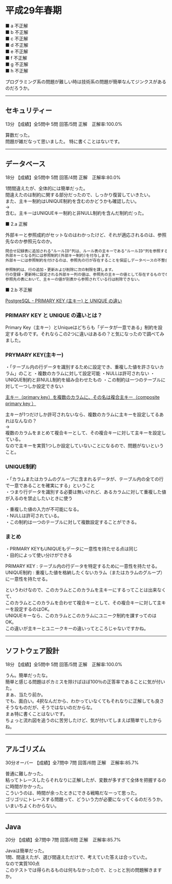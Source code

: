 # 平成29年春期

■ a 不正解  
■ b 不正解  
■ c 不正解  
■ d 不正解  
■ e 不正解  
■ f 不正解  
■ g 不正解  
■ h 不正解  

プログラミング系の問題が難しい時は技術系の問題が簡単なんてジンクスがあるのだろうか。  

---

## セキュリティー

13分 【成績】全5問中 5問 回答/5問 正解　正解率:100.0%  

算数だった。  
問題が雑だなって思いました。
特に書くことはないです。  

---

## データベース

18分 【成績】全5問中 5問 回答/4問 正解　正解率:80.0%  

1問間違えたが、全体的には簡単だった。  
間違えたのは制約に関する部分だったので、しっかり復習していきたい。  
また、主キー制約はUNIQUE制約を含むのかどうかも確認したい。  
→  
含む。主キーはUNIQUEキー制約と非NULL制約を含んだ制約だった。  

■ 2.a 正解  

外部キーと参照成約がセットなのはわかったけど、それが適応されるのは、参照先なのか参照元なのか。  

``` txt
問合せ記録表に追加される"ルールID"列は、ルール表の主キーである"ルールID"列を参照するので外部キーになります。
外部キーとなる列には参照制約(外部キー制約)を付与します。
外部キーには参照制約を付けるのは、参照先の行が存在することを保証しデータベースの不整合を防ぐためです。

参照制約は、行の追加・更新および削除に次の制限を課します。
行の登録・更新時に設定される外部キー列の値は、参照先の主キーの値として存在するものでなければならない。
参照先の表において、主キーの値が別表から参照されている行は削除できない。
```

■ 2.b 不正解  

[PostgreSQL - PRIMARY KEY (主キー) と UNIQUE の違い](https://esthersoftware.hatenablog.com/entry/deference-between-primarykey-and-unique-postgresql)  

### PRIMARY KEY と UNIQUE の違いとは？

Primary Key（主キー）とUniqueはどちらも「データが一意である」制約を設定するものです。それならこの2つに違いはあるの？と気になったので調べてみました。

### PRYMARY KEY(主キー)

・「テーブル内の行データを識別するために設定でき、重複した値を許さないカラム」のこと
・複数のカラムに対して設定可能
・NULLは許可されない
・UNIQUE制約と非NULL制約を組み合わせたもの
・この制約は一つのテーブルに対して一つしか設定できない

[主キー（primary key）を複数のカラムに、その名は複合主キー（composite primary key ）](https://ts0818.hatenablog.com/entry/2017/02/04/162513)  

主キーが1つだけしか許可されないなら、複数のカラムに主キーを設定してるあれはなんなの？  
→  
複数のカラムをまとめて複合キーとして、その複合キーに対して主キーを設定している。  
なので主キーを実質1つしか設定していないことになるので、問題がないということ。  

### UNIQUE制約

・「カラムまたはカラムのグループに含まれるデータが、テーブル内の全ての行で一意であることを確実にする」ということ  
・つまり行データを識別する必要は無いけれど、あるカラムに対して重複した値が入るのを禁止したいときに使う  

・重複した値の入力が不可能になる。  
・NULLは許可されている。  
・この制約は一つのテーブルに対して複数設定することができる。  

### まとめ

・PRIMARY KEYもUNIQUEもデータに一意性を持たせる点は同じ  
・目的によって使い分けができる  

PRIMARY KEY : テーブル内の行データを特定するために一意性を持たせる。  
UNIQUE制約 :  重複した値を格納したくないカラム（またはカラムのグループ）に一意性を持たせる。  

というわけなので、このカラムとこのカラムを主キーにするってことは出来なくて、  
このカラムとこのカラムを合わせて複合キーとして、その複合キーに対して主キーを設定するのはOK。  
UNIQUEキーなら、このカラムとこのカラムにユニーク制約を課すってのはOK。  
この違いが主キーとユニークキーの違いってところじゃないですかね。  

---

## ソフトウェア設計

18分 【成績】全5問中 5問 回答/5問 正解　正解率:100.0%  

うん。簡単だったな。  
簡単と感じる問題はポカミスを除けばほぼ100％の正答率であることに気が付いた。  
まぁ、当たり前か。  
でも、面白い。4択なんだから、わかっていなくてもそれなりに正解しても良さそうなものだが、そうではないのだからな。  
まぁ特に書くことはないです。  
ちょっと流れ図を追うのに苦労したけど、気が付いてしまえば簡単でしたからね。  

---

## アルゴリズム

30分オーバー 【成績】全7問中 7問 回答/6問 正解　正解率:85.7%  

普通に難しかった。  
粘ってトレースしたらそれなりに正解したが、変数が多すぎて全体を把握するのに時間がかかった。  
こういうのは、時間が余ったときにできる戦略だなーって思った。  
ゴリゴリにトレースする問題って、どういう力が必要になってくるのだろうか。  
いまいちよくわからない。  

---

## Java

20分 【成績】全7問中 7問 回答/6問 正解　正解率:85.7%  

Javaは簡単だった。  
1問、間違えたが、選び間違えただけで、考えていた答えは合っていた。  
なので実質100点  
このテストでは得られるものは何もなかったので、とっとと別の問題解きますか。  
